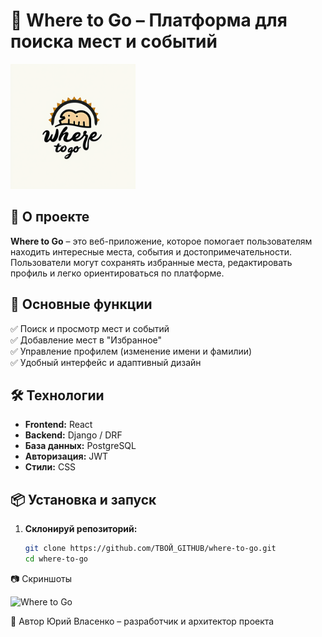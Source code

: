 # 🚀 Where to Go – Платформа для поиска мест и событий  

<img src="./frontend/public/images/логотип.png" alt="Where to Go" width="200">

## 📌 О проекте  
**Where to Go** – это веб-приложение, которое помогает пользователям находить интересные места, события и достопримечательности. Пользователи могут сохранять избранные места, редактировать профиль и легко ориентироваться по платформе.  

## 🎯 Основные функции  
✅ Поиск и просмотр мест и событий  
✅ Добавление мест в "Избранное"  
✅ Управление профилем (изменение имени и фамилии)  
✅ Удобный интерфейс и адаптивный дизайн  

## 🛠️ Технологии  
- **Frontend:** React
- **Backend:** Django / DRF
- **База данных:** PostgreSQL 
- **Авторизация:** JWT 
- **Стили:** CSS

## 📦 Установка и запуск  
1. **Склонируй репозиторий:**  
   ```bash
   git clone https://github.com/ТВОЙ_GITHUB/where-to-go.git
   cd where-to-go
📷 Скриншоты

![Where to Go](./frontend/public/images/screenschot.png)

👥 Автор
Юрий Власенко – разработчик и архитектор проекта
